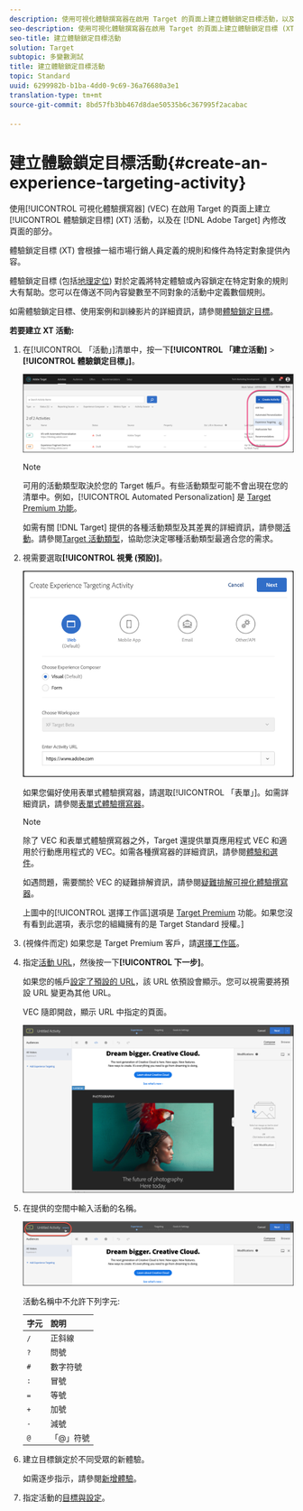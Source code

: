 ```yaml
---
description: 使用可視化體驗撰寫器在啟用 Target 的頁面上建立體驗鎖定目標活動，以及在 Target 內修改頁面的部分。
seo-description: 使用可視化體驗撰寫器在啟用 Target 的頁面上建立體驗鎖定目標 (XT) 活動，以及在 Adobe Target 內修改頁面的部分。
seo-title: 建立體驗鎖定目標活動
solution: Target
subtopic: 多變數測試
title: 建立體驗鎖定目標活動
topic: Standard
uuid: 6299982b-b1ba-4dd0-9c69-36a76680a3e1
translation-type: tm+mt
source-git-commit: 8bd57fb3bb467d8dae50535b6c367995f2acabac

---
```



# 建立體驗鎖定目標活動{#create-an-experience-targeting-activity}

使用[!UICONTROL 可視化體驗撰寫器] (VEC) 在啟用 Target 的頁面上建立[!UICONTROL 體驗鎖定目標] (XT) 活動，以及在 [!DNL Adobe Target] 內修改頁面的部分。

體驗鎖定目標 (XT) 會根據一組市場行銷人員定義的規則和條件為特定對象提供內容。

體驗鎖定目標 (包括[地理定位](/help/c-target/c-audiences/c-target-rules/geo.md)) 對於定義將特定體驗或內容鎖定在特定對象的規則大有幫助。您可以在傳送不同內容變數至不同對象的活動中定義數個規則。

如需體驗鎖定目標、使用案例和訓練影片的詳細資訊，請參閱[體驗鎖定目標](/help/c-activities/t-experience-target/experience-target.md)。

**若要建立 XT 活動:**

1. 在[!UICONTROL 「活動」]清單中，按一下&#x200B;**[!UICONTROL 「建立活動]** &gt; **[!UICONTROL 體驗鎖定目標」]**。

   ![建立活動 &gt; 體驗鎖定目標](/help/c-activities/t-experience-target/t-xt-create/assets/xt_select-1.png)

   >[!NOTE]
   >
   >可用的活動類型取決於您的 Target 帳戶。有些活動類型可能不會出現在您的清單中。例如，[!UICONTROL Automated Personalization] 是 [Target Premium 功能](/help/c-intro/intro.md#premium)。
   >
   >如需有關 [!DNL Target] 提供的各種活動類型及其差異的詳細資訊，請參閱[活動](../../../c-activities/activities.md#concept_D317A95A1AB54674BA7AB65C7985BA03)。請參閱[Target 活動類型](/help/c-activities/target-activities-guide.md)，協助您決定哪種活動類型最適合您的需求。

1. 視需要選取&#x200B;**[!UICONTROL 視覺 (預設)]**。

   ![建立體驗鎖定目標活動對話方塊](/help/c-activities/t-experience-target/t-xt-create/assets/form_url-new.png)

   如果您偏好使用表單式體驗撰寫器，請選取[!UICONTROL 「表單」]。如需詳細資訊，請參閱[表單式體驗撰寫器](/help/c-experiences/form-experience-composer.md)。

   >[!NOTE]
   >
   >除了 VEC 和表單式體驗撰寫器之外，Target 還提供單頁應用程式 VEC 和適用於行動應用程式的 VEC。如需各種撰寫器的詳細資訊，請參閱[體驗和選件](/help/c-experiences/experiences.md)。
   >
   >如遇問題，需要關於 VEC 的疑難排解資訊，請參閱[疑難排解可視化體驗撰寫器](/help/c-experiences/c-visual-experience-composer/r-troubleshoot-composer/troubleshoot-composer.md)。
   >
   >上圖中的[!UICONTROL 選擇工作區]選項是 [Target Premium](/help/c-intro/intro.md) 功能。如果您沒有看到此選項，表示您的組織擁有的是 Target Standard 授權。]

1. (視條件而定) 如果您是 Target Premium 客戶，請[選擇工作區](/help/administrating-target/c-user-management/property-channel/property-channel.md)。

1. 指定[活動 URL](../../../c-activities/t-experience-target/t-xt-create/xt-activity-url.md#concept_D28549AAA0A14E3BB5F05F32BE8ABC90)，然後按一下&#x200B;**[!UICONTROL 下一步]**。

   如果您的帳戶[設定了預設的 URL](/help/administrating-target/r-target-account-preferences/target-account-preferences.md)，該 URL 依預設會顯示。您可以視需要將預設 URL 變更為其他 URL。

   VEC 隨即開啟，顯示 URL 中指定的頁面。

   ![VEC 內的體驗鎖定目標活動](/help/c-activities/t-experience-target/t-xt-create/assets/xt-in-vec.png)

1. 在提供的空間中輸入活動的名稱。

   ![名稱欄位](/help/c-activities/t-experience-target/t-xt-create/assets/xt_name-new.png)

   活動名稱中不允許下列字元:

   | 字元 | 說明 |
   |--- |--- |
   | `/` | 正斜線 |
   | `?` | 問號 |
   | `#` | 數字符號 |
   | `:` | 冒號 |
   | `=` | 等號 |
   | `+` | 加號 |
   | `-` | 減號 |
   | `@` | 「@」符號 |

1. 建立目標鎖定於不同受眾的新體驗。

   如需逐步指示，請參閱[新增體驗](/help/c-activities/t-experience-target/t-xt-create/xt-add-experience.md)。

1. 指定活動的[目標與設定](../../../c-activities/t-experience-target/t-xt-create/xt-goals-and-settings.md#reference_B25389FD6F3A4989801E740364B089CC)。